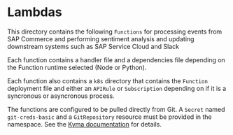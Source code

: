 # Lambdas

This directory contains the following `Functions` for processing events from SAP Commerce and performing sentiment analysis and updating downstream systems such as SAP Service Cloud and Slack

Each function contains a handler file and a dependencies file depending on the Function runtime selected (Node or Python).

Each function also contains a `k8s` directory that contains the `Function` deployment file and either an `APIRule` or `Subscription` depending on if it is a syncronous or asyncronous process.

The functions are configured to be pulled directly from Git.  A `Secret` named `git-creds-basic` and a `GitRepository` resource must be provided in the namespace.  See the [Kyma documentation](https://kyma-project.io/docs/kyma/latest/03-tutorials/00-serverless/svls-02-create-git-function/) for details.